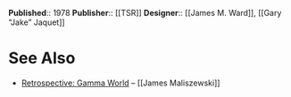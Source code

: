 **Published**:: 1978
**Publisher**:: [[TSR]]
**Designer**:: [[James M. Ward]], [[Gary “Jake” Jaquet]]

# See Also

- [Retrospective: Gamma World](http://grognardia.blogspot.com/2009/04/retrospective-gamma-world.html) – [[James Maliszewski]]